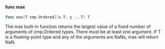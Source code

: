 #### func max

```go
func max[T cmp.Ordered](x T, y ...T) T
```

The max built-in function returns the largest value of a fixed number of
arguments of cmp.Ordered types. There must be at least one argument. If
T is a floating-point type and any of the arguments are NaNs, max will
return NaN.

